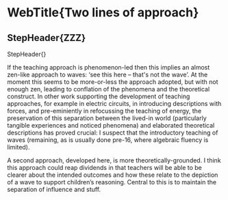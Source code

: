 # WebTitle{Two lines of approach}

## StepHeader{ZZZ}

StepHeader{}

If the teaching approach is phenomenon-led then this implies an almost zen-like approach to waves: ‘see this here – that's not the wave’. At the moment this seems to be more-or-less the approach adopted, but with not enough zen, leading to conflation of the phenomena and the theoretical construct. In other work supporting the development of teaching approaches, for example in electric circuits, in introducing descriptions with forces, and pre-eminiently in refocussing the teaching of energy, the preservation of this separation between the lived-in world (particularly tangible experiences and noticed phenomena) and elaborated theoretical descriptions has proved crucial: I suspect that the introductory teaching of waves (remaining, as is usually done pre-16, where algebraic fluency is limited).

A second approach, developed here, is more theoretically-grounded. I think this approach could reap dividends in that teachers will be able to be clearer about the intended outcomes and how these relate to the depiction of a wave to support children’s reasoning. Central to this is to maintain the separation of influence and stuff.
